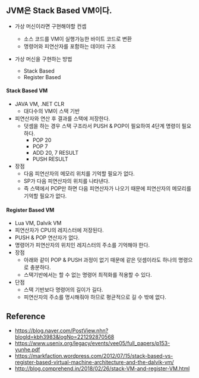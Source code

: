 ## JVM은 Stack Based VM이다.
- 가상 머신이라면 구현해야할 컨셉
    - 소스 코드를 VM이 실행가능한 바이트 코드로 변환
    - 명령어와 피연산자를 포함하는 데이터 구조

- 가상 머신을 구현하는 방법
    - Stack Based
    - Register Based

#### Stack Based VM
- JAVA VM, .NET CLR
    - 대다수의 VM이 스택 기반
- 피연산자와 연산 후 결과를 스택에 저장한다.
    - 덧셈을 하는 경우 스택 구조라서 PUSH & POP이 필요하여 4단계 명령이 필요하다.
        - POP 20
        - POP 7
        - ADD 20, 7 RESULT
        - PUSH RESULT
- 장점
    - 다음 피연산자의 메모리 위치를 기억할 필요가 없다.
    - SP가 다음 피연산자의 위치를 나타낸다.
    - 즉 스택에서 POP만 하면 다음 피연산자가 나오기 때문에 피연산자의 메모리를 기억할 필요가 없다.

#### Register Based VM
- Lua VM, Dalvik VM
- 피연산자가 CPU의 레지스터에 저장된다.
- PUSH & POP 연산자가 없다.
- 명령어가 피연산자의 위치인 레지스터의 주소를 기억해야 한다.
- 장점
    - 아래와 같이 POP & PUSH 과정이 없기 때문에 같은 덧셈이라도 하나의 명령으로 충분하다.
    - 스택기반에서는 할 수 없는 명령어 최적화를 적용할 수 있다.
- 단점
    - 스택 기반보다 명령어의 길이가 길다.
    - 피연산자의 주소를 명시해줘야 하므로 평균적으로 길 수 밖에 없다.

## Reference
- https://blog.naver.com/PostView.nhn?blogId=kbh3983&logNo=221292870568
- https://www.usenix.org/legacy/events/vee05/full_papers/p153-yunhe.pdf
- https://markfaction.wordpress.com/2012/07/15/stack-based-vs-register-based-virtual-machine-architecture-and-the-dalvik-vm/
- <http://blog.comprehend.in/2018/02/26/stack-VM-and-register-VM.html>